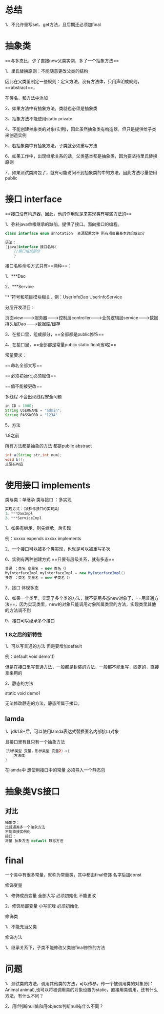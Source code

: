 

# 总结

1、不允许重写set、get方法，且后期还必须加final

# 抽象类

==与多态比，少了直接new父类实例，多了一个抽象方法==

1、里氏替换原则：不能随意更改父类的结构

因此在父类里制定一些规则：定义方法，没有方法体，只用声明成规则，==abstract==，

在类名，和方法中添加

2、如果方法中有抽象方法，类就也必须是抽象类

3、抽象方法不能使用static private

4、不能创建抽象类的对象(实例)，因此虽然抽象类有构造器，但只是提供给子类来创造实例

5、若抽象类中有抽象方法，子类就必须重写方法

6、如果工作中，出现继承关系的话，父类基本都是抽象类，因为要坚持里氏替换原则

7、如果测试类跨包了，就有可能访问不到抽象类的中的方法，因此方法尽量使用public

# 接口 interface

==接口没有构造器，因此，他的作用就是来实现类有哪些方法的==

1、弥补java单根继承的缺陷，提供了接口。面向接口的编程。

```java
class interface enum annotation  资源配置文件 所有项目最基本的组成部分
```

```java
语法：
[java]interface 接口名称{
    //接口组成部分
    }
```

接口名称命名方式只有==两种==：

1、***Dao      

2、***Service

‘’*‘’符号和项目模块相关，例：UserInfoDao  UserInfoService

分层开发项目：

页面view--->服务器--->控制层controller--->业务逻辑层service--->数据持久层Dao--->数据库/缓存

3、在接口里，组成部分，==全部都是public修饰==

4、在接口里，==全部都是常量public static final(省略)==

常量要求：

==命名全部大写==

==必须初始化,必须赋值==

==值不能被更改==

多线程 不会出现线程安全问题 

```java
in ID = 1000;
String USERNAME = "admin";
String PASSWORD = "1234"
```

5、方法

1.8之前

所有方法都是抽象的方法  都是public abstract

```java
int a(String str,int num);
void b();
且没有构造
```



# 使用接口  implements

类与类：单继承     类与接口 ：多实现

```java
实现方式：（被称作接口的实现类）
1、***DaoImpl
2、***ServiceImpl
```

1、如果有继承，则先继承，后实现

例：xxxxx expends  xxxxx implements

2、一个接口可以被多个类实现，也就是可以被重写多次

6、实例有两种创建方式  ==只要有层级关系，就有多态==

```java
普通 ：类名 变量名 = new 类名（）
MyInterfaceImpl myInterfaceImpl = new MyInterfaceImpl()
多态 ：类名 变量名 = new 子类名（）    
```

7、接口  体现多态

8、如果一个类里，实现了多个类的方法，就不要用多态new对象了，==用普通方法==，因为实现类里，new的对象只能调用对象所属类里的方法，实现类里其他的方法调不到

9、接口可以继承多个接口

###  1.8之后的新特性

1、可以写普通的方法 但是要增加default

例：default void demo1()

但是在接口里写普通方法，一般都是封装的方法，一般都不能重写，固定的，直接拿来用的

2、静态的方法

static void demo1

无法修改静态的方法，静态所属于接口，

## lamda

1、jdk1.8+后，可以使用lamda表达式替换匿名内部接口对象

且接口里有且只有一个抽象方法

```java
(形参类型 变量，形参类型 变量2)->{
    方法体
}
```

在lamda中 想使用接口中的常量 必须导入一个静态包

# 抽象类VS接口

## 对比

```java
抽象类：
比普通类多一个抽象方法
不能直接实例化
接口：
常量 抽象方法 default 静态方法
```

# final

一个类中有很多常量，就称为常量类，其中都由final修饰 名字后加const

修饰变量   

1、修饰成员变量   全部大写 必须初始化  不能更改

2、修饰局部变量  小写驼峰 必须初始化

修饰类

1、不能充当父类

修饰方法

1、继承关系下，子类不能修改父类被final修饰的方法

# 问题

1、测试类的方法，调用其他类的方法，可以传参，传一个被调用类的对象(例：Animal animal),也可以将被调用类的对象设置为static，直接用类调用，还有什么方法，有什么不同？

2、用if判断null值和用objects判断null有什么不同？

